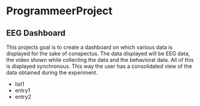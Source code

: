 # ProgrammeerProject
## EEG Dashboard
This projects goal is to create a dashboard on which various data is displayed for
the sake of conspectus. The data displayed will be EEG data, the video shown while collecting the data
and the behavioral data. All of this is displayed synchronous. This way the user has a consolidated view
of the data obtained during the experiment.

- list1
- entry1
- entry2